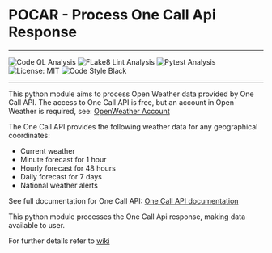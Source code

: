 # POCAR - Process One Call Api Response
---

![Code QL Analysis](https://github.com/tiagosarmento/OpenWeatherMap/actions/workflows/codeql-analysis.yml/badge.svg)
![FLake8 Lint Analysis](https://github.com/tiagosarmento/OpenWeatherMap/actions/workflows/flake8-analysis.yml/badge.svg)
![Pytest Analysis](https://github.com/tiagosarmento/OpenWeatherMap/actions/workflows/pytest-analysis.yml/badge.svg)
![License: MIT](https://img.shields.io/github/license/tiagosarmento/OpenWeatherMap)
![Code Style Black](https://img.shields.io/badge/code%20style-black-000000.svg)

---

This python module aims to process Open Weather data provided by One Call API.
The access to One Call API is free, but an account in Open Weather is required, see: [OpenWeather Account](https://openweathermap.org/full-price#current)

The One Call API provides the following weather data for any geographical coordinates:
* Current weather
* Minute forecast for 1 hour
* Hourly forecast for 48 hours
* Daily forecast for 7 days
* National weather alerts

See full documentation for One Call API: [One Call API documentation](https://openweathermap.org/api/one-call-api)

This python module processes the One Call Api response, making data available to user.

For further details refer to [wiki](https://github.com/tiagosarmento/OpenWeatherMap/wiki)
